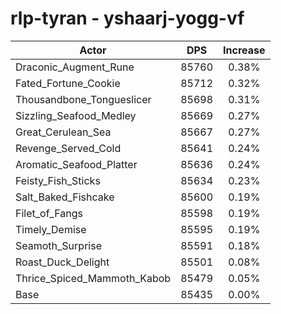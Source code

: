 # rlp-tyran - yshaarj-yogg-vf
| Actor | DPS | Increase |
|---|:---:|:---:|
|Draconic_Augment_Rune|85760|0.38%|
|Fated_Fortune_Cookie|85712|0.32%|
|Thousandbone_Tongueslicer|85698|0.31%|
|Sizzling_Seafood_Medley|85669|0.27%|
|Great_Cerulean_Sea|85667|0.27%|
|Revenge_Served_Cold|85641|0.24%|
|Aromatic_Seafood_Platter|85636|0.24%|
|Feisty_Fish_Sticks|85634|0.23%|
|Salt_Baked_Fishcake|85600|0.19%|
|Filet_of_Fangs|85598|0.19%|
|Timely_Demise|85595|0.19%|
|Seamoth_Surprise|85591|0.18%|
|Roast_Duck_Delight|85501|0.08%|
|Thrice_Spiced_Mammoth_Kabob|85479|0.05%|
|Base|85435|0.00%|
